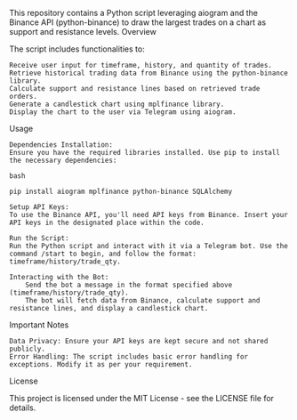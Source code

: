 This repository contains a Python script leveraging aiogram and the Binance API (python-binance) to draw the largest trades on a chart as support and resistance levels.
Overview

The script includes functionalities to:

    Receive user input for timeframe, history, and quantity of trades.
    Retrieve historical trading data from Binance using the python-binance library.
    Calculate support and resistance lines based on retrieved trade orders.
    Generate a candlestick chart using mplfinance library.
    Display the chart to the user via Telegram using aiogram.

Usage

    Dependencies Installation:
    Ensure you have the required libraries installed. Use pip to install the necessary dependencies:

    bash

    pip install aiogram mplfinance python-binance SQLAlchemy

    Setup API Keys:
    To use the Binance API, you'll need API keys from Binance. Insert your API keys in the designated place within the code.

    Run the Script:
    Run the Python script and interact with it via a Telegram bot. Use the command /start to begin, and follow the format: timeframe/history/trade_qty.

    Interacting with the Bot:
        Send the bot a message in the format specified above (timeframe/history/trade_qty).
        The bot will fetch data from Binance, calculate support and resistance lines, and display a candlestick chart.

Important Notes

    Data Privacy: Ensure your API keys are kept secure and not shared publicly.
    Error Handling: The script includes basic error handling for exceptions. Modify it as per your requirement.


License

This project is licensed under the MIT License - see the LICENSE file for details.